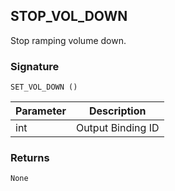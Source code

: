 ## STOP\_VOL\_DOWN

Stop ramping volume down.


### Signature
`SET_VOL_DOWN ()`


| Parameter | Description |
| --- | --- |
| int | Output Binding ID |


### Returns

`None`